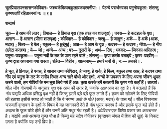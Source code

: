 **चूतप्रियालपनसासनकोविदार-** **जश्ब्वर्कबिल्वबकुलाम्रकदश्बनीपा: ।** **येऽन्ये परार्थभवका यमुनोपकूला:** **शंसन्तु कृष्णपदवीं रहितात्मनां न: ॥ ९॥** 

**शब्दार्थ** 

**चूत—** **हे आम की लतर** **; प्रियाल—** **हे प्रियाल वृक्ष (एक तरह का शालवृक्ष)** **; पनस—** **हे कटहल के वृक्ष** **; आसन—** **हे आसन** **(पीला शालवृक्ष)** **; कोविदार—** **हे कोविदार** **; जश्बु—** **हे जामुन** **; अर्क—** **हे अर्क (आक, मदार)** **; बिल्व—** **हे बेल** **; बकुल—** **हे** **छुईमुई** **; आम्र—** **हे आम के वृक्ष** **; कदश्ब—** **हे कदश्ब** **; नीपा:—** **हे नीप (छोटा कदश्ब)** **; ये—** **जो** **; अन्ये—** **अन्य** **; पर—** **दूसरों के** **;** **अर्थ—** **लिए** **; भवका:—** **जिनका अस्तित्व** **; यमुना-उपकूला:—** **यमुना नदी के तट के पास रहने वाले** **; शंसन्तु—** **कृपा करके** **बताइये** **; कृष्ण-पदवीम्—** **कृष्ण द्वारा अपनाया गया रास्ता** **; रहित—** **विहीन** **; आत्मनाम्—** **हमारे मनों से** **; न:—** **हमको।** **.** 

**हे चूत, हे प्रियाल, हे पनस, हे आसन तथा कोविदार, हे जश्बु, हे अर्क, हे बिल्ब, बकुल** **तथा आम्र, हे कदश्ब तथा नीप एवं यमुना के तट के समीप स्थित अन्य सारे पौधो और वृक्षो,** **अन्यों के उपकार के लिए अपना जीवन अॢपत करने वालो, हम गोपियों के मन चुरा लिये गये हैं** **अत: कृपा करके हमें बतलायें कि कृष्ण गये कहाँ हैं।** **तात्पर्य :** श्रील जीव गोस्वामी के अनुसार *चूत* एक आम की लतर है, जबकि *आम्र* आम का वृक्ष है। वे बतलाते हैं कि *नीप* यद्यपि अधिक प्रसिद्ध वृक्ष नहीं है किन्तु इसमें बड़े बड़े फूल लगते हैं। कृष्ण को खोजने के लिए गोपियों की हताशा इसीसे स्पष्ट हो जाती है कि वे नगण्य *अर्क के पौधे*  (आक, मदार) के पास गईं। श्रील विश्वनाथ चक्रवर्ती वृन्दावन के वृक्षों के विषय में यह जानकारी देते हैं *नीप* धूसर कदश्ब है और इसके फूल बड़े होते हैं। *कदश्ब* के फूल छोटे होते हैं और उनमें अति मधुर गंध रहती है। *कोविदार* एक विशेष प्रकार का *काञ्चनार* है। यद्यपि *अर्क* अत्यन्त तुच्छ पौधा है किन्तु यह सदैव गोपीश्वर (वृन्दावन जंगल में शिव की मूॢत) के निकट उगता है क्योंकि यह उन्हें प्रिय है।  